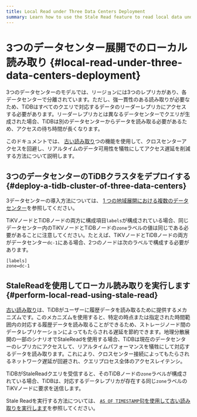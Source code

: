 ```yaml
---
title: Local Read under Three Data Centers Deployment
summary: Learn how to use the Stale Read feature to read local data under three DCs deployment and thus reduce cross-center requests.
---
```


# 3つのデータセンター展開でのローカル読み取り {#local-read-under-three-data-centers-deployment}

3つのデータセンターのモデルでは、リージョンには3つのレプリカがあり、各データセンターで分離されています。ただし、強一貫性のある読み取りが必要なため、TiDBはすべてのクエリで対応するデータのリーダーレプリカにアクセスする必要があります。リーダーレプリカとは異なるデータセンターでクエリが生成された場合、TiDBは別のデータセンターからデータを読み取る必要があるため、アクセスの待ち時間が長くなります。

このドキュメントでは、 [古い読み取り](/stale-read.md)つの機能を使用して、クロスセンターアクセスを回避し、リアルタイムのデータ可用性を犠牲にしてアクセス遅延を削減する方法について説明します。

## 3つのデータセンターのTiDBクラスタをデプロイする {#deploy-a-tidb-cluster-of-three-data-centers}

3データセンターの導入方法については、 [1 つの地域展開における複数のデータセンター](/multi-data-centers-in-one-city-deployment.md)を参照してください。

TiKVノードとTiDBノードの両方に構成項目`labels`が構成されている場合、同じデータセンター内のTiKVノードとTiDBノードの`zone`ラベルの値は同じである必要があることに注意してください。たとえば、TiKVノードとTiDBノードの両方がデータセンター`dc-1`にある場合、2つのノードは次のラベルで構成する必要があります。

```
[labels]
zone=dc-1
```

## StaleReadを使用してローカル読み取りを実行します {#perform-local-read-using-stale-read}

[古い読み取り](/stale-read.md)は、TiDBがユーザーに履歴データを読み取るために提供するメカニズムです。このメカニズムを使用すると、特定の時点または指定された時間範囲内の対応する履歴データを読み取ることができるため、ストレージノード間のデータレプリケーションによってもたらされる遅延を節約できます。地理分散展開の一部のシナリオでStaleReadを使用する場合、TiDBは現在のデータセンターのレプリカにアクセスして、リアルタイムパフォーマンスを犠牲にして対応するデータを読み取ります。これにより、クロスセンター接続によってもたらされるネットワーク遅延が回避され、クエリプロセス全体のアクセスレイテンシ。

TiDBがStaleReadクエリを受信すると、そのTiDBノードの`zone`ラベルが構成されている場合、TiDBは、対応するデータレプリカが存在する同じ`zone`ラベルのTiKVノードに要求を送信します。

Stale Readを実行する方法については、 [`AS OF TIMESTAMP`句を使用して古い読み取りを実行します](/as-of-timestamp.md)を参照してください。
